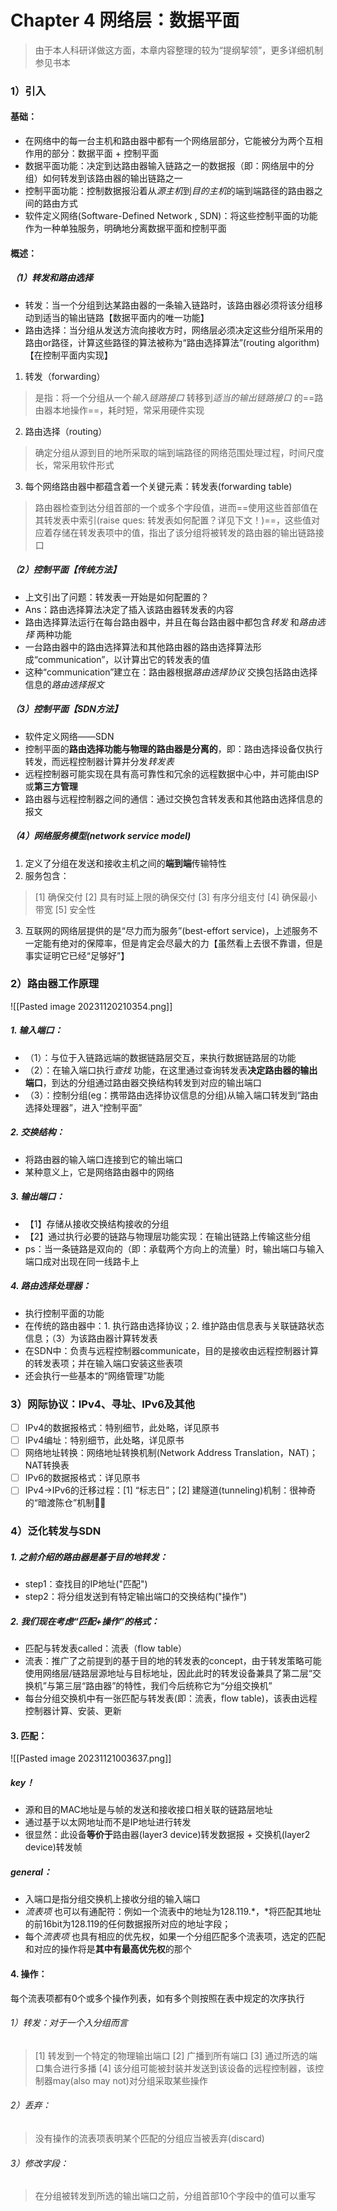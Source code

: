 # Chapter 4 网络层：数据平面

> 由于本人科研详做这方面，本章内容整理的较为“提纲挈领”，更多详细机制参见书本

### 1）引入
#### 基础：
- 在网络中的每一台主机和路由器中都有一个网络层部分，它能被分为两个互相作用的部分：数据平面 + 控制平面
- 数据平面功能：决定到达路由器输入链路之一的数据报（即：网络层中的分组）如何转发到该路由器的输出链路之一
- 控制平面功能：控制数据报沿着从*源主机*到*目的主机*的端到端路径的路由器之间的路由方式
- 软件定义网络(Software-Defined Network , SDN)：将这些控制平面的功能作为一种单独服务，明确地分离数据平面和控制平面
#### 概述：
##### （1）转发和路由选择
- 转发：当一个分组到达某路由器的一条输入链路时，该路由器必须将该分组移动到适当的输出链路【数据平面内的唯一功能】
- 路由选择：当分组从发送方流向接收方时，网络层必须决定这些分组所采用的路由or路径，计算这些路径的算法被称为“路由选择算法”(routing algorithm)【在控制平面内实现】

1. 转发（forwarding）
>是指：将一个分组从一个*输入链路接口* 转移到*适当的输出链路接口* 的==路由器本地操作==，耗时短，常采用硬件实现
2. 路由选择（routing）
>确定分组从源到目的地所采取的端到端路径的网络范围处理过程，时间尺度长，常采用软件形式
3. 每个网络路由器中都蕴含着一个关键元素：转发表(forwarding table)
>路由器检查到达分组首部的一个或多个字段值，进而==使用这些首部值在其转发表中索引(raise ques: 转发表如何配置？详见下文！)==，这些值对应着存储在转发表项中的值，指出了该分组将被转发的路由器的输出链路接口
##### （2）控制平面【传统方法】
- 上文引出了问题：转发表一开始是如何配置的？
- Ans：路由选择算法决定了插入该路由器转发表的内容
- 路由选择算法运行在每台路由器中，并且在每台路由器中都包含*转发* 和*路由选择* 两种功能
- 一台路由器中的路由选择算法和其他路由器的路由选择算法形成“communication”，以计算出它的转发表的值
- 这种“communication”建立在：路由器根据*路由选择协议* 交换包括路由选择信息的*路由选择报文*
##### （3）控制平面【SDN方法】
- 软件定义网络——SDN
- 控制平面的**路由选择功能与物理的路由器是分离的**，即：路由选择设备仅执行转发，而远程控制器计算并分发*转发表*
- 远程控制器可能实现在具有高可靠性和冗余的远程数据中心中，并可能由ISP或**第三方管理**
- 路由器与远程控制器之间的通信：通过交换包含转发表和其他路由选择信息的报文
##### （4）网络服务模型(network service model)
1. 定义了分组在发送和接收主机之间的**端到端**传输特性
2. 服务包含：
>[1] 确保交付
>[2] 具有时延上限的确保交付
>[3] 有序分组支付 
>[4] 确保最小带宽
>[5] 安全性

3. 互联网的网络层提供的是“尽力而为服务”(best-effort service)，上述服务不一定能有绝对的保障率，但是肯定会尽最大的力【虽然看上去很不靠谱，但是事实证明它已经“足够好”】
### 2）路由器工作原理
![[Pasted image 20231120210354.png]]
##### 1. 输入端口：
- （1）：与位于入链路远端的数据链路层交互，来执行数据链路层的功能
- （2）：在输入端口执行*查找* 功能，在这里通过查询转发表**决定路由器的输出端口**，到达的分组通过路由器交换结构转发到对应的输出端口
- （3）：控制分组(eg：携带路由选择协议信息的分组)从输入端口转发到“路由选择处理器”，进入“控制平面”
##### 2. 交换结构：
- 将路由器的输入端口连接到它的输出端口
- 某种意义上，它是网络路由器中的网络
##### 3. 输出端口：
- 【1】存储从接收交换结构接收的分组
- 【2】通过执行必要的链路与物理层功能实现：在输出链路上传输这些分组
- ps：当一条链路是双向的（即：承载两个方向上的流量）时，输出端口与输入端口成对出现在同一线路卡上
##### 4. 路由选择处理器：
- 执行控制平面的功能
- 在传统的路由器中：1. 执行路由选择协议；2. 维护路由信息表与关联链路状态信息；（3）为该路由器计算转发表
- 在SDN中：负责与远程控制器communicate，目的是接收由远程控制器计算的转发表项；并在输入端口安装这些表项
- 还会执行一些基本的“网络管理”功能

### 3）网际协议：IPv4、寻址、IPv6及其他
- [ ] IPv4的数据报格式：特别细节，此处略，详见原书
- [ ] IPv4编址：特别细节，此处略，详见原书
- [ ] 网络地址转换：网络地址转换机制(Network Address Translation，NAT)；NAT转换表
- [ ] IPv6的数据报格式：详见原书
- [ ] IPv4->IPv6的迁移过程：\[1] “标志日”；\[2] 建隧道(tunneling)机制：很神奇的“暗渡陈仓”机制🤣🤡

### 4）泛化转发与SDN
##### 1. 之前介绍的路由器是基于目的地转发：
- step1：查找目的IP地址("匹配")
- step2：将分组发送到有特定输出端口的交换结构("操作")
##### 2. 我们现在考虑“匹配+操作”的格式：
- 匹配与转发表called：流表（flow table）
- 流表：推广了之前提到的基于目的地的转发表的concept，由于转发策略可能使用网络层/链路层源地址与目标地址，因此此时的转发设备兼具了第二层“交换机”与第三层“路由器”的特性，我们今后统称它为“分组交换机”
- 每台分组交换机中有一张匹配与转发表(即：流表，flow table)，该表由远程控制器计算、安装、更新
#### 3. 匹配：
![[Pasted image 20231121003637.png]]
##### key！
- 源和目的MAC地址是与帧的发送和接收接口相关联的链路层地址
- 通过基于以太网地址而不是IP地址进行转发
- 很显然：此设备**等价于**路由器(layer3 device)转发数据报 + 交换机(layer2 device)转发帧 
##### general：
- 入端口是指分组交换机上接收分组的输入端口
- *流表项* 也可以有通配符：例如一个流表中的地址为128.119.\*，\*将匹配其地址的前16bit为128.119的任何数据报所对应的地址字段；
- 每个*流表项* 也具有相应的优先权，如果一个分组匹配多个流表项，选定的匹配和对应的操作将是**其中有最高优先权**的那个
#### 4. 操作：
每个流表项都有0个或多个操作列表，如有多个则按照在表中规定的次序执行
###### 1）转发：对于一个入分组而言
>[1] 转发到一个特定的物理输出端口
>[2] 广播到所有端口
>[3] 通过所选的端口集合进行多播
>[4] 该分组可能被封装并发送到该设备的远程控制器，该控制器may(also may not)对分组采取某些操作
###### 2）丢弃：
>没有操作的流表项表明某个匹配的分组应当被丢弃(discard)
###### 3）修改字段：
>在分组被转发到所选的输出端口之前，分组首部10个字段中的值可以重写